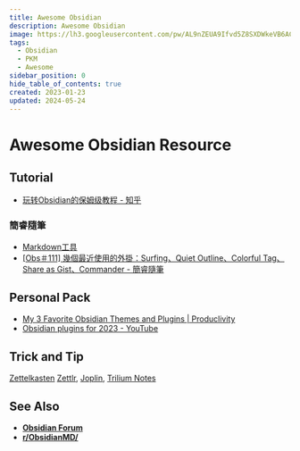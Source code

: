 ```yaml
---
title: Awesome Obsidian
description: Awesome Obsidian
image: https://lh3.googleusercontent.com/pw/AL9nZEUA9Ifvd5Z8SXDWkeVB6AC4MPGwnXaL6kBXNPoXwOQQ2jOcZ1Jw_0p8TKK8C3ZX0e67_FOY15eDrm7aaXSQJcKtoUzC80SAQEHsaBy6qS2AqNNs5VUFNXBKm439y_1wkvmDl-PnL8ReojnIumNlEvOXBg=w800-no?authuser=0
tags:
  - Obsidian
  - PKM
  - Awesome
sidebar_position: 0
hide_table_of_contents: true
created: 2023-01-23
updated: 2024-05-24
---
```


# Awesome Obsidian Resource

## Tutorial

- [玩转Obsidian的保姆级教程 - 知乎](https://www.zhihu.com/column/c_1413472005866266624)

### 簡睿隨筆

- [Markdown工具](https://jdev.tw/blog/category/software-and-tools/markdown工具)
- [[Obs＃111] 幾個最近使用的外掛：Surfing、Quiet Outline、Colorful Tag、Share as Gist、Commander - 簡睿隨筆](https://jdev.tw/blog/7967/obsidian-5-plugins-recommended?utm_source=pocket_saves)

## Personal Pack

- [My 3 Favorite Obsidian Themes and Plugins | Produclivity](https://medium.com/produclivity/my-3-favourite-obsidian-themes-and-most-useful-plug-ins-e130aba1103a)
- [Obsidian plugins for 2023 - YouTube](https://www.youtube.com/watch?v=kF5Tfuqan3s)

## Trick and Tip

[Zettelkasten](https://zettelkasten.de/)
[Zettlr](https://www.zettlr.com), [Joplin](#), [Trilium Notes](https://github.com/zadam/trilium)

## See Also

- **[Obsidian Forum](https://forum.obsidian.md/)**
- **[r/ObsidianMD/](https://www.reddit.com/r/ObsidianMD/)**
